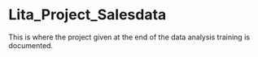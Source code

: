 # Lita_Project_Salesdata
This is where the project given at the end of the data analysis training is documented.
